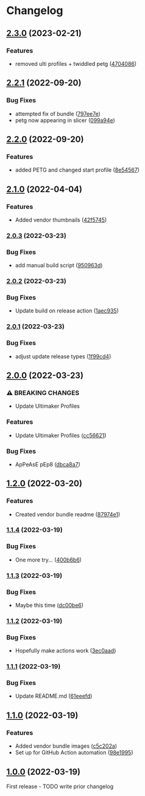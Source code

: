 # Changelog

## [2.3.0](https://github.com/iforge-uos/slicer-config/compare/v2.2.1...v2.3.0) (2023-02-21)


### Features

* removed ulti profiles + twiddled petg ([4704086](https://github.com/iforge-uos/slicer-config/commit/47040869dfeaf798c32d2d2827043618128fc628))

## [2.2.1](https://github.com/iforge-uos/slicer-config/compare/v2.2.0...v2.2.1) (2022-09-20)


### Bug Fixes

* attempted fix of bundle ([797ee7e](https://github.com/iforge-uos/slicer-config/commit/797ee7e03885003e6c2033903a999c8e601ae05b))
* petg now appearing in slicer ([099a94e](https://github.com/iforge-uos/slicer-config/commit/099a94e75c35a85069febed4821c0d08d847f610))

## [2.2.0](https://github.com/iforge-uos/slicer-config/compare/v2.1.0...v2.2.0) (2022-09-20)


### Features

* added PETG and changed start profile ([8e54567](https://github.com/iforge-uos/slicer-config/commit/8e545673463d4e5cfc8138f68e2c35ed6f013496))

## [2.1.0](https://github.com/iforge-uos/slicer-config/compare/v2.0.3...v2.1.0) (2022-04-04)


### Features

* Added vendor thumbnails ([42f5745](https://github.com/iforge-uos/slicer-config/commit/42f574515812b439fd581ed105aa5aa6e296b49e))

### [2.0.3](https://github.com/iforge-uos/slicer-config/compare/v2.0.2...v2.0.3) (2022-03-23)


### Bug Fixes

* add manual build script ([950963d](https://github.com/iforge-uos/slicer-config/commit/950963d66e580f65fcbd119ea9859bc16294366d))

### [2.0.2](https://github.com/iforge-uos/slicer-config/compare/v2.0.1...v2.0.2) (2022-03-23)


### Bug Fixes

* Update build on release action ([1aec935](https://github.com/iforge-uos/slicer-config/commit/1aec93523e28c4ac77c246495dc7813491f37aea))

### [2.0.1](https://github.com/iforge-uos/slicer-config/compare/v2.0.0...v2.0.1) (2022-03-23)


### Bug Fixes

* adjust update release types ([1f99cd4](https://github.com/iforge-uos/slicer-config/commit/1f99cd4db0ce3d9f03c9661789c1fc15bf2aa5c7))

## [2.0.0](https://github.com/iforge-uos/slicer-config/compare/v1.2.0...v2.0.0) (2022-03-23)


### ⚠ BREAKING CHANGES

* Update Ultimaker Profiles

### Features

* Update Ultimaker Profiles ([cc56621](https://github.com/iforge-uos/slicer-config/commit/cc56621a2a89190772432f6ed05c0f029f5df544))


### Bug Fixes

* ApPeAsE pEp8 ([dbca8a7](https://github.com/iforge-uos/slicer-config/commit/dbca8a7c6a0d5b5d44a3298a89727438a945fca3))

## [1.2.0](https://github.com/iforge-uos/slicer-config/compare/v1.1.4...v1.2.0) (2022-03-20)


### Features

* Created vendor bundle readme ([87974e1](https://github.com/iforge-uos/slicer-config/commit/87974e199d8bc44c3b1bd23bf64da3a8655806c3))

### [1.1.4](https://github.com/iforge-uos/slicer-config/compare/v1.1.3...v1.1.4) (2022-03-19)


### Bug Fixes

* One more try... ([400b6b6](https://github.com/iforge-uos/slicer-config/commit/400b6b6b60ee84339c30796edc80627b3ab514c5))

### [1.1.3](https://github.com/iforge-uos/slicer-config/compare/v1.1.2...v1.1.3) (2022-03-19)


### Bug Fixes

* Maybe this time ([dc00be6](https://github.com/iforge-uos/slicer-config/commit/dc00be648eecd75e7aa0411bda520d103876d6e7))

### [1.1.2](https://github.com/iforge-uos/slicer-config/compare/v1.1.1...v1.1.2) (2022-03-19)


### Bug Fixes

* Hopefully make actions work ([3ec0aad](https://github.com/iforge-uos/slicer-config/commit/3ec0aadbdbed2f48c6c7bef88fd65a6958ad7829))

### [1.1.1](https://github.com/iforge-uos/slicer-config/compare/v1.1.0...v1.1.1) (2022-03-19)


### Bug Fixes

* Update README.md ([61eeefd](https://github.com/iforge-uos/slicer-config/commit/61eeefda8dc4c35b75d6c9b6d98c253d6888723d))

## [1.1.0](https://github.com/iforge-uos/slicer-config/compare/v1.0.0...v1.1.0) (2022-03-19)


### Features

* Added vendor bundle images ([c5c202a](https://github.com/iforge-uos/slicer-config/commit/c5c202a6b7ed307872711e634fabdea104170e8c))
* Set up for GitHub Action automation ([98e1995](https://github.com/iforge-uos/slicer-config/commit/98e199552e24d9dd364c8675aed9bc903621431b))

## [1.0.0]() (2022-03-19)

First release - TODO write prior changelog
